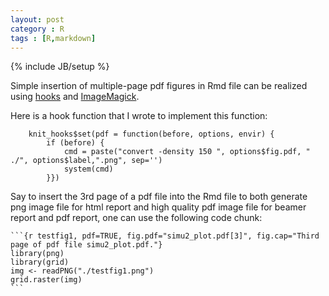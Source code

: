 ```yaml
---
layout: post
category : R
tags : [R,markdown]
---
```

{% include JB/setup %}


Simple insertion of multiple-page pdf figures in Rmd file can be realized using [hooks](http://yihui.name/knitr/hooks) and [ImageMagick](http://www.imagemagick.org/script/index.php).

Here is a hook function that I wrote to implement this function:

        knit_hooks$set(pdf = function(before, options, envir) {
            if (before) {
                cmd = paste("convert -density 150 ", options$fig.pdf, " ./", options$label,".png", sep='')
                system(cmd)
            }})
            
Say to insert the 3rd page of a pdf file into the Rmd file to both generate png image file for html report and high quality pdf image file for beamer report and pdf report, one can use the following code chunk: 

    ```{r testfig1, pdf=TRUE, fig.pdf="simu2_plot.pdf[3]", fig.cap="Third page of pdf file simu2_plot.pdf."}
    library(png)
    library(grid)
    img <- readPNG("./testfig1.png")
    grid.raster(img)
    ```

